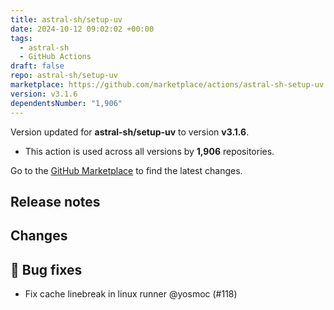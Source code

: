```yaml
---
title: astral-sh/setup-uv
date: 2024-10-12 09:02:02 +00:00
tags:
  - astral-sh
  - GitHub Actions
draft: false
repo: astral-sh/setup-uv
marketplace: https://github.com/marketplace/actions/astral-sh-setup-uv
version: v3.1.6
dependentsNumber: "1,906"
---
```



Version updated for **astral-sh/setup-uv** to version **v3.1.6**.
- This action is used across all versions by **1,906** repositories.

Go to the [GitHub Marketplace](https://github.com/marketplace/actions/astral-sh-setup-uv) to find the latest changes.

## Release notes

## Changes

## 🐛 Bug fixes

- Fix cache linebreak in linux runner @yosmoc (#118)

